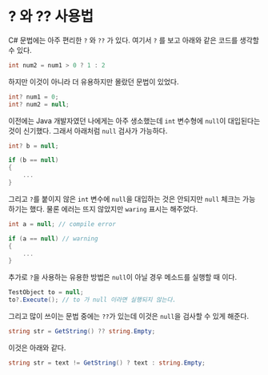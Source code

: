# ? 와 ?? 사용법

C# 문법에는 아주 편리한 `?` 와 `??` 가 있다. 여기서 `?` 를 보고 아래와 같은 코드를 생각할 수 있다.

```c#
int num2 = num1 > 0 ? 1 : 2
```

하지만 이것이 아니라 더 유용하지만 몰랐던 문법이 있었다.

```c#
int? num1 = 0;
int? num2 = null;
```

이전에는 Java 개발자였던 나에게는 아주 생소했는데 `int` 변수형에 `null`이 대입된다는 것이 신기했다. 
그래서 아래처럼 `null` 검사가 가능하다.

```c#
int? b = null;

if (b == null)
{
	...
}
```

그리고 `?`를 붙이지 않은 `int` 변수에 `null`을 대입하는 것은 안되지만 `null` 체크는 가능하기는 했다.
물론 에러는 뜨지 않았지만 `waring` 표시는 해주었다.

```c#
int a = null; // compile error

if (a == null) // warning
{
	...
}
```

추가로 `?`을 사용하는 유용한 방법은 `null`이 아닐 경우 메소드를 실행할 때 이다.

```c#
TestObject to = null;
to?.Execute(); // to 가 null 이라면 실행되지 않는다.
```

그리고 많이 쓰이는 문법 중에는 `??`가 있는데 이것은 `null`을 검사할 수 있게 해준다.

```c#
string str = GetString() ?? string.Empty;
```

이것은 아래와 같다.

```c#
string str = text != GetString() ? text : string.Empty;
```

